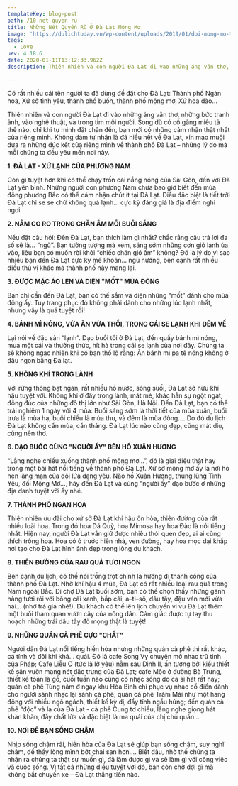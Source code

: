 ```yaml
---
templateKey: blog-post
path: /10-net-quyen-ru
title: Những Nét Quyến Rũ Ở Đà Lạt Mộng Mơ
image: 'https://dulichtoday.vn/wp-content/uploads/2019/01/doi-mong-mo-thung-lung-tinh-yeu-da-lat.jpg' 
tags:
  - Love
uev: 4.18.6
date: 2020-01-11T13:12:33.962Z
description: Thiên nhiên và con người Đà Lạt đi vào những áng văn thơ, những bức tranh ảnh, vào nghệ thuật, và trong tim mỗi người.

---
```


Có rất nhiều cái tên người ta đã dùng để đặt cho Đà Lạt: Thành phố Ngàn hoa, Xứ sở tình yêu, thành phố buồn, thành phố mộng mơ, Xứ hoa đào…


Thiên nhiên và con người Đà Lạt đi vào những áng văn thơ, những bức tranh ảnh, vào nghệ thuật, và trong tim mỗi người. Song dù có cố gắng miêu tả thế nào, chỉ khi tự mình đặt chân đến, bạn mới có những cảm nhận thật nhất của riêng mình. Không dám tự nhận là đã hiểu hết về Đà Lạt, xin mạo muội đưa ra những đúc kết của riêng mình về thành phố Đà Lạt – những lý do mà mỗi chúng ta đều yêu mến nơi này.     
 
**1. ĐÀ LẠT - XỨ LẠNH CỦA PHƯƠNG NAM**
 
 
Còn gì tuyệt hơn khi có thể chạy trốn cái nắng nóng của Sài Gòn, đến với Đà Lạt yên bình. Những người con phương Nam chưa bao giờ biết đến mùa đông phương Bắc có thể cảm nhận chút ít tại Đà Lạt. Điều đặc biệt là tiết trời Đà Lạt chỉ se se chứ không quá lạnh… cực kỳ đáng giá là địa điểm nghỉ ngơi. 
 
**2. NẰM CO RO TRONG CHĂN ẤM MỖI BUỔI SÁNG**
 
 
Nếu đặt câu hỏi: Đến Đà Lạt, bạn thích làm gì nhất? chắc rằng câu trả lời đa số sẽ là… “ngủ”. Bạn tưởng tượng mà xem, sáng sớm những cơn gió lạnh ùa vào, liệu bạn có muốn rời khỏi “chiếc chăn gió ấm” không? Đó là lý do vì sao nhiều bạn đến Đà Lạt cực kỳ mê khoản… ngủ nướng, bên cạnh rất nhiều điều thú vị khác mà thành phố này mang lại.     
 
**3. ĐƯỢC MẶC ÁO LEN VÀ DIỆN "MỐT" MÙA ĐÔNG**
 

Bạn chỉ cần đến Đà Lạt, bạn có thể sắm và diện những “mốt” dành cho mùa đông ấy. Tuy trang phục đó không phải dành cho những lúc lạnh nhất, nhưng vậy là quá tuyệt rồi! 
 
**4. BÁNH MÌ NÓNG, VỪA ĂN VỪA THỔI, TRONG CÁI SE LẠNH KHI ĐÊM VỀ**

 

Lại nói về đặc sản “lạnh”. Dạo buổi tối ở Đà Lạt, đến quầy bánh mì nóng, mua một cái và thưởng thức, hít hà trong cái se lạnh của nơi đây. Chúng ta sẽ không ngạc nhiên khi có bạn thổ lộ rằng: Ăn bánh mì pa tê nóng không ở đâu ngon bằng Đà lạt. 
 
**5. KHÔNG KHÍ TRONG LÀNH**

 
Với rừng thông bạt ngàn, rất nhiều hồ nước, sông suối, Đà Lạt sở hữu khí hậu tuyệt vời. Không khí ở đây trong lành, mát mẻ, khác hẳn sự ngột ngạt, đông đúc của những đô thị lớn như Sài Gòn, Hà Nội. Đến Đà Lạt, bạn có thể trải nghiệm 1 ngày với 4 mùa: Buổi sáng sớm là thời tiết của mùa xuân, buổi trưa là mùa hạ, buổi chiều là mùa thu, và đêm là mùa đông…. Do đó du lịch Đà Lạt không cần mùa, cần tháng. Đà Lạt lúc nào cũng đẹp, cũng mát diụ, cũng nên thơ. 
 
**6. DẠO BƯỚC CÙNG "NGƯỜI ẤY" BÊN HỒ XUÂN HƯƠNG**

 
“Lắng nghe chiều xuống thành phố mộng mơ…”, đó là giai điệu thật hay trong một bài hát nổi tiếng về thành phố Đà Lạt. Xứ sở mộng mơ ấy là nơi hò hẹn lãng mạn của đôi lứa đang yêu. Nào hồ Xuân Hương, thung lũng Tình Yêu, đồi Mộng Mơ…, hãy đến Đà Lạt và cùng “người ấy” dạo bước ở những địa danh tuyệt vời ấy nhé. 
 
**7. THÀNH PHỐ NGÀN HOA**

 
Thiên nhiên ưu đãi cho xứ sở Đà Lạt khí hậu ôn hòa, thiên đường của rất nhiều loài hoa. Trong đó hoa Dã Quỳ, hoa Mimosa hay hoa Đào là nổi tiếng nhất. Hiện nay, người Đà Lạt vẫn giữ được nhiều thói quen đẹp, ai ai cũng thích trồng hoa. Hoa có ở trước hiên nhà, ven đường, hay hoa mọc dại khắp nơi tạo cho Đà Lạt hình ảnh đẹp trong lòng du khách.     
 
**8. THIÊN ĐƯỜNG CỦA RAU QUẢ TƯƠI NGON**

 
Bên cạnh du lịch, có thể nói trồng trọt chính là hướng đi thành công của thành phố Đà Lạt. Nhờ khí hậu 4 mùa, Đà Lạt có rất nhiều loại rau quả trong Nam ngoài Bắc. Đi chợ Đà Lạt buổi sớm, bạn có thể chọn thấy những gánh hàng tươi rói với bông cải xanh, bắp cải, a–ti–sô, dâu tây, đậu ván mới vừa hái… (nhớ trả giá nhé!). Du khách có thể lên lịch chuyến vi vu Đà Lạt thêm một buổi tham quan vườn cây của nông dân. Cảm giác được tự tay thu hoạch những trái dâu tây đỏ mọng thật là tuyệt!
 
**9. NHỮNG QUÁN CÀ PHÊ CỰC "CHẤT"**
 

Người dân Đà Lạt nổi tiếng hiền hòa nhưng những quán cà phê thì rất khác, cá tính và đôi khi khá… quái. Đó là cafe Song Vy chuyên mở nhạc trữ tình của Pháp; Cafe Liễu Ơ (tức là lỡ yêu) nằm sau Dinh II, ấn tượng bởi kiểu thiết kế sân vườn mang nét đặc trưng của Đà Lạt; cafe Mộc ở đường Bà Trưng, thiết kế toàn là gỗ, cuối tuần nào cũng có nhạc sống do ca sĩ hát rất hay; quán cà phê Tùng nằm ở ngay khu Hòa Bình chỉ phục vụ nhạc cổ điển dành cho người sành nhạc lại sành cà phê; quán cà phê Trăm Mái như một hang động với nhiều ngõ ngách, thiết kế kỳ dị, đầy tính ngẫu hứng; đến quán cà phê “độc” và lạ của Đà Lạt - cà phê Cung tơ chiều, lắng nghe giọng hát khàn khàn, đầy chất lửa và đặc biệt là ma quái của chị chủ quán…
 
**10. NƠI ĐỂ BẠN SỐNG CHẬM**
 
Nhịp sống chậm rãi, hiền hòa của Đà Lạt sẽ giúp bạn sống chậm, suy nghĩ chậm, để thấy lòng mình bớt chai sạn hơn…. Biết đâu, nhờ thế chúng ta nhận ra chúng ta thật sự muốn gì, đã làm được gì và sẽ làm gì với công việc và cuộc sống. Vì tất cả những điều tuyệt vời đó, bạn còn chờ đợi gì mà không bắt chuyến xe – Đà Lạt thẳng tiến nào.